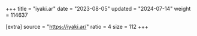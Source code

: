 +++
title = "iyaki.ar"
date = "2023-08-05"
updated = "2024-07-14"
weight = 114637

[extra]
source = "https://iyaki.ar/"
ratio = 4
size = 112
+++
